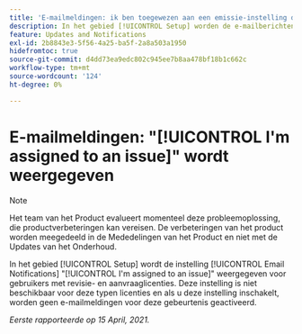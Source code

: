 ```yaml
---
title: 'E-mailmeldingen: ik ben toegewezen aan een emissie-instelling die wordt weergegeven'
description: In het gebied [!UICONTROL Setup] worden de e-mailberichten met de instelling "Ik ben toegewezen aan een uitgave" weergegeven voor gebruikers met de licentie Revisie en Verzoek. Deze instelling is niet beschikbaar voor deze typen licenties en als u deze instelling inschakelt, worden geen e-mailmeldingen voor deze gebeurtenis geactiveerd.
feature: Updates and Notifications
exl-id: 2b8843e3-5f56-4a25-ba5f-2a8a503a1950
hidefromtoc: true
source-git-commit: d4dd73ea9edc802c945ee7b8aa478bf18b1c662c
workflow-type: tm+mt
source-wordcount: '124'
ht-degree: 0%

---
```


# E-mailmeldingen: &quot;[!UICONTROL I'm assigned to an issue]&quot; wordt weergegeven

<!--Article created by request-->

>[!NOTE]
>
>Het team van het Product evalueert momenteel deze probleemoplossing, die productverbeteringen kan vereisen. De verbeteringen van het product worden meegedeeld in de Mededelingen van het Product en niet met de Updates van het Onderhoud.

In het gebied [!UICONTROL Setup] wordt de instelling [!UICONTROL Email Notifications] &quot;[!UICONTROL I'm assigned to an issue]&quot; weergegeven voor gebruikers met revisie- en aanvraaglicenties. Deze instelling is niet beschikbaar voor deze typen licenties en als u deze instelling inschakelt, worden geen e-mailmeldingen voor deze gebeurtenis geactiveerd.

_Eerste rapporteerde op 15 April, 2021._
